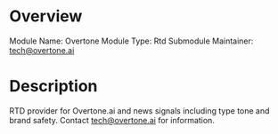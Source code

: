 # Overview

Module Name: Overtone 
Module Type: Rtd Submodule
Maintainer: tech@overtone.ai

# Description

RTD provider for Overtone.ai and news signals including type tone and brand safety. Contact tech@overtone.ai for information.
